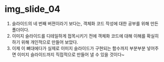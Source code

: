  # img_slide_04
 
 1. 슬라이드의 네 번째 버젼이라기 보다는, 객체화 코드 작성에 대한 공부를 위해 만든 폴더이다.
 2. 이미지 슬라이드를 디테일하게 접목시키기 전에 객체화 코드에 대해 이해를 확실히 하기 위해 개인적으로 만들어 보았다.
 3. 이제 이 뼈대에다가 실제로 이미지 슬라이드가 구현되는 함수까지 부분부분 넣어주면 이미지 슬라이드까지 직접적으로 만들어 낼 수 있을 것이다~